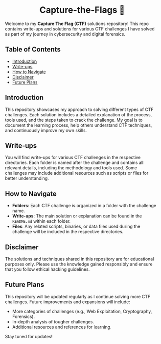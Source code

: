 <h1 style="text-align: center;">Capture-the-Flags 🚩</h1>

Welcome to my **Capture The Flag (CTF)** solutions repository! This repo contains write-ups and solutions for various CTF challenges I have solved as part of my journey in cybersecurity and digital forensics.

## Table of Contents

- [Introduction](#introduction)
- [Write-ups](#write-ups)
- [How to Navigate](#how-to-navigate)
- [Disclaimer](#disclaimer)
- [Future Plans](#future-plans)

## Introduction

This repository showcases my approach to solving different types of CTF challenges. Each solution includes a detailed explanation of the process, tools used, and the steps taken to crack the challenge. My goal is to document the learning process, help others understand CTF techniques, and continuously improve my own skills.

## Write-ups

You will find write-ups for various CTF challenges in the respective directories. Each folder is named after the challenge and contains all relevant details, including the methodology and tools used. Some challenges may include additional resources such as scripts or files for better understanding.

## How to Navigate

- **Folders**: Each CTF challenge is organized in a folder with the challenge name.
- **Write-ups**: The main solution or explanation can be found in the `README.md` within each folder.
- **Files**: Any related scripts, binaries, or data files used during the challenge will be included in the respective directories.

## Disclaimer

The solutions and techniques shared in this repository are for educational purposes only. Please use the knowledge gained responsibly and ensure that you follow ethical hacking guidelines.

## Future Plans

This repository will be updated regularly as I continue solving more CTF challenges. Future improvements and expansions will include:
- More categories of challenges (e.g., Web Exploitation, Cryptography, Forensics).
- In-depth analysis of tougher challenges.
- Additional resources and references for learning.

Stay tuned for updates!


